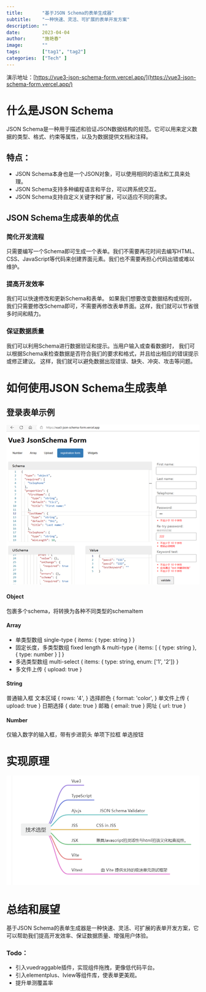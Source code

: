 ```yaml
---
title:       "基于JSON Schema的表单生成器"
subtitle:    "一种快速、灵活、可扩展的表单开发方案"
description: ""
date:        2023-04-04
author:      "施艳春"
image:       ""
tags:        ["tag1", "tag2"]
categories:  ["Tech" ]
---
```

演示地址：[https://vue3-json-schema-form.vercel.app/](https://vue3-json-schema-form.vercel.app/)

# 什么是JSON Schema
JSON Schema是一种用于描述和验证JSON数据结构的规范。它可以用来定义数据的类型、格式、约束等属性，以及为数据提供文档和注释。

## 特点：
- JSON Schema本身也是一个JSON对象，可以使用相同的语法和工具来处理。
- JSON Schema支持多种编程语言和平台，可以跨系统交互。
- JSON Schema支持自定义关键字和扩展，可以适应不同的需求。

## JSON Schema生成表单的优点
### 简化开发流程
只需要编写一个Schema即可生成一个表单。我们不需要再花时间去编写HTML、CSS、JavaScript等代码来创建界面元素。我们也不需要再担心代码出错或难以维护。
### 提高开发效率
我们可以快速修改和更新Schema和表单。 如果我们想要改变数据结构或规则，我们只需要修改Schema即可，不需要再修改表单界面。这样，我们就可以节省很多时间和精力。
### 保证数据质量
我们可以利用Schema进行数据验证和提示。当用户输入或查看数据时， 我们可以根据Schema来检查数据是否符合我们的要求和格式，并且给出相应的错误提示或修正建议。 这样，我们就可以避免数据出现错误、缺失、冲突、攻击等问题。

# 如何使用JSON Schema生成表单
## 登录表单示例
![](/img/2023-04-04-vue3-json-schema-form/register.png)
#### Object
包裹多个schema，将转换为各种不同类型的schemaItem
#### Array
- 单类型数组 single-type { items: { type: string } }
- 固定长度，多类型数组 fixed length & multi-type { items: [ { type: string }, { type: number } ] }
- 多选类型数组 multi-select { items: { type: string, enum: ['1', '2']} }
- 多文件上传 { upload: true }

#### String
普通输入框
文本区域 { rows: '4', }
选择颜色 { format: 'color', }
单文件上传 { upload: true }
日期选择 { date: true }
邮箱 { email: true }
网址 { url: true }
#### Number
仅输入数字的输入框，带有步进箭头 单项下拉框 单选按钮



# 实现原理
![](/img/2023-04-04-vue3-json-schema-form/realization.png)
# 总结和展望
基于JSON Schema的表单生成器是一种快速、灵活、可扩展的表单开发方案，它可以帮助我们提高开发效率、保证数据质量、增强用户体验。
### Todo：
- 引入vuedraggable插件，实现组件拖拽，更像低代码平台。
- 引入elementplus、Iview等组件库，使表单更美观。
- 提升单测覆盖率

